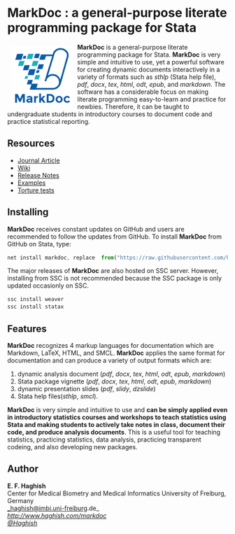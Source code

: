 # MarkDoc : a general-purpose literate programming package for Stata

<a href="http://haghish.com/markdoc"><img src="./Documentation/MD150.png" align="left" width="140" hspace="10" vspace="6"></a>

**MarkDoc** is a general-purpose literate programming package for Stata. **MarkDoc** is very simple and intuitive to use, yet a powerful software for creating dynamic documents interactively in a variety of formats such as *sthlp* (Stata help file), *pdf*, *docx*, *tex*, *html*, *odt*, *epub*, and *markdown*.
The software has a considerable focus on making literate programming easy-to-learn and practice for newbies. Therefore, it can be taught to undergraduate students in introductory courses to document code and practice statistical reporting.

## Resources

* [Journal Article](http://haghish.com/resources/pdf/Haghish_MarkDoc.pdf)
* [Wiki](https://github.com/haghish/MarkDoc/wiki)
* [Release Notes](https://github.com/haghish/MarkDoc/releases)
* [Examples](https://github.com/haghish/MarkDoc/tree/master/Examples)
* [Torture tests](https://github.com/haghish/MarkDoc/tree/master/Torture_test)

Installing
----------

__MarkDoc__ receives constant updates on GitHub and users are recommended to follow the updates from GitHub. To install __MarkDoc__ from GitHub on Stata, type:

```js
net install markdoc, replace  from("https://raw.githubusercontent.com/haghish/markdoc/master/")
```

The major releases of __MarkDoc__ are also hosted on SSC server. However, installing from SSC is not recommended because the SSC package is only updated occasionly on SSC. 

```js
ssc install weaver
ssc install statax
```

Features
-----------------

__MarkDoc__ recognizes 4 markup languages for documentation which are Markdown, LaTeX, HTML, and SMCL. **MarkDoc** applies the same format for documentation and can produce a variety of output formats which are:

1. dynamic analysis document (*pdf*, *docx*, *tex*, *html*, *odt*, *epub*, *markdown*)
2. Stata package vignette (*pdf*, *docx*, *tex*, *html*, *odt*, *epub*, *markdown*)
3. dynamic presentation slides (*pdf*, *slidy*, *dzslide*)
4. Stata help files(*sthlp*, *smcl*). 

__MarkDoc__ is very simple and intuitive to use and **can be simply applied even in introductory 
statistics courses and workshops to teach statistics using Stata and making students to actively take notes in class, document their code, and produce analysis documents**. This is a useful tool for teaching statistics, practicing statistics, 
data analysis, practicing transparent codeing, and also developing new packages. 


Author
------
**E. F. Haghish**  
Center for Medical Biometry and Medical Informatics
University of Freiburg, Germany      
_haghish@imbi.uni-freiburg.de_     
_http://www.haghish.com/markdoc_  
_[@Haghish](https://twitter.com/Haghish)_   
  
  
  
